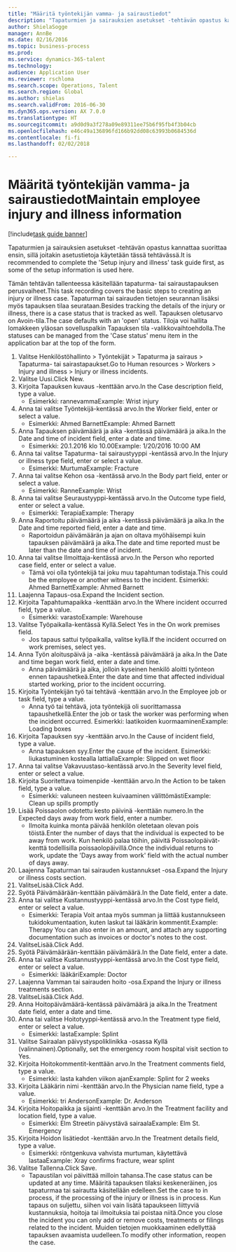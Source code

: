 ```yaml
--- 
title: "Määritä työntekijän vamma- ja sairaustiedot"
description: "Tapaturmien ja sairauksien asetukset -tehtävän opastus kannattaa suorittaa ensin, sillä joitakin asetustietoja käytetään tässä tehtävässä."
author: ShielaSogge
manager: AnnBe
ms.date: 02/16/2016
ms.topic: business-process
ms.prod: 
ms.service: dynamics-365-talent
ms.technology: 
audience: Application User
ms.reviewer: rschloma
ms.search.scope: Operations, Talent
ms.search.region: Global
ms.author: shielas
ms.search.validFrom: 2016-06-30
ms.dyn365.ops.version: AX 7.0.0
ms.translationtype: HT
ms.sourcegitcommit: a9d0d9a3f278a09e89311ee75b6f95fb4f3b04cb
ms.openlocfilehash: e46c49a136896fd166b92dd08c63993b0684536d
ms.contentlocale: fi-fi
ms.lasthandoff: 02/02/2018

---
```

# <a name="maintain-employee-injury-and-illness-information"></a><span data-ttu-id="e8207-103">Määritä työntekijän vamma- ja sairaustiedot</span><span class="sxs-lookup"><span data-stu-id="e8207-103">Maintain employee injury and illness information</span></span>

[!include[task guide banner](../../includes/task-guide-banner.md)]

<span data-ttu-id="e8207-104">Tapaturmien ja sairauksien asetukset -tehtävän opastus kannattaa suorittaa ensin, sillä joitakin asetustietoja käytetään tässä tehtävässä.</span><span class="sxs-lookup"><span data-stu-id="e8207-104">It is recommended to complete the 'Setup injury and illness' task guide first, as some of the setup information is used here.</span></span> 



<span data-ttu-id="e8207-105">Tämän tehtävän tallenteessa käsitellään tapaturma- tai sairaustapauksen perusvaiheet.</span><span class="sxs-lookup"><span data-stu-id="e8207-105">This task recording covers the basic steps to creating an injury or illness case.</span></span> <span data-ttu-id="e8207-106">Tapaturman tai sairauden tietojen seurannan lisäksi myös tapauksen tilaa seurataan.</span><span class="sxs-lookup"><span data-stu-id="e8207-106">Besides tracking the details of the injury or illness, there is a case status that is tracked as well.</span></span>  <span data-ttu-id="e8207-107">Tapauksen oletusarvo on Avoin-tila.</span><span class="sxs-lookup"><span data-stu-id="e8207-107">The case defaults with an 'open' status.</span></span>  <span data-ttu-id="e8207-108">Tiloja voi hallita lomakkeen yläosan sovelluspalkin Tapauksen tila -valikkovaihtoehdolla.</span><span class="sxs-lookup"><span data-stu-id="e8207-108">The statuses can be managed from the 'Case status' menu item in the application bar at the top of the form.</span></span>

1. <span data-ttu-id="e8207-109">Valitse Henkilöstöhallinto > Työntekijät > Tapaturma ja sairaus > Tapaturma- tai sairastapaukset.</span><span class="sxs-lookup"><span data-stu-id="e8207-109">Go to Human resources > Workers > Injury and illness > Injury or illness incidents.</span></span>
2. <span data-ttu-id="e8207-110">Valitse Uusi.</span><span class="sxs-lookup"><span data-stu-id="e8207-110">Click New.</span></span>
3. <span data-ttu-id="e8207-111">Kirjoita Tapauksen kuvaus -kenttään arvo.</span><span class="sxs-lookup"><span data-stu-id="e8207-111">In the Case description field, type a value.</span></span>
    * <span data-ttu-id="e8207-112">Esimerkki: rannevamma</span><span class="sxs-lookup"><span data-stu-id="e8207-112">Example:  Wrist injury</span></span>  
4. <span data-ttu-id="e8207-113">Anna tai valitse Työntekijä-kentässä arvo.</span><span class="sxs-lookup"><span data-stu-id="e8207-113">In the Worker field, enter or select a value.</span></span>
    * <span data-ttu-id="e8207-114">Esimerkki: Ahmed Barnett</span><span class="sxs-lookup"><span data-stu-id="e8207-114">Example: Ahmed Barnett</span></span>  
5. <span data-ttu-id="e8207-115">Anna Tapauksen päivämäärä ja aika -kentässä päivämäärä ja aika.</span><span class="sxs-lookup"><span data-stu-id="e8207-115">In the Date and time of incident field, enter a date and time.</span></span>
    * <span data-ttu-id="e8207-116">Esimerkki: 20.1.2016 klo 10.00</span><span class="sxs-lookup"><span data-stu-id="e8207-116">Example:  1/20/2016 10:00 AM</span></span>  
6. <span data-ttu-id="e8207-117">Anna tai valitse Tapaturma- tai sairaustyyppi -kentässä arvo.</span><span class="sxs-lookup"><span data-stu-id="e8207-117">In the Injury or illness type field, enter or select a value.</span></span>
    * <span data-ttu-id="e8207-118">Esimerkki: Murtuma</span><span class="sxs-lookup"><span data-stu-id="e8207-118">Example:  Fracture</span></span>  
7. <span data-ttu-id="e8207-119">Anna tai valitse Kehon osa -kentässä arvo.</span><span class="sxs-lookup"><span data-stu-id="e8207-119">In the Body part field, enter or select a value.</span></span>
    * <span data-ttu-id="e8207-120">Esimerkki: Ranne</span><span class="sxs-lookup"><span data-stu-id="e8207-120">Example:  Wrist</span></span>  
8. <span data-ttu-id="e8207-121">Anna tai valitse Seuraustyyppi-kentässä arvo.</span><span class="sxs-lookup"><span data-stu-id="e8207-121">In the Outcome type field, enter or select a value.</span></span>
    * <span data-ttu-id="e8207-122">Esimerkki: Terapia</span><span class="sxs-lookup"><span data-stu-id="e8207-122">Example:  Therapy</span></span>  
9. <span data-ttu-id="e8207-123">Anna Raportoitu päivämäärä ja aika -kentässä päivämäärä ja aika.</span><span class="sxs-lookup"><span data-stu-id="e8207-123">In the Date and time reported field, enter a date and time.</span></span>
    * <span data-ttu-id="e8207-124">Raportoidun päivämäärän ja ajan on oltava myöhäisempi kuin tapauksen päivämäärä ja aika.</span><span class="sxs-lookup"><span data-stu-id="e8207-124">The date and time reported must be later than the date and time of incident.</span></span>  
10. <span data-ttu-id="e8207-125">Anna tai valitse Ilmoittaja-kentässä arvo.</span><span class="sxs-lookup"><span data-stu-id="e8207-125">In the Person who reported case field, enter or select a value.</span></span>
    * <span data-ttu-id="e8207-126">Tämä voi olla työntekijä tai joku muu tapahtuman todistaja.</span><span class="sxs-lookup"><span data-stu-id="e8207-126">This could be the employee or another witness to the incident.</span></span>  <span data-ttu-id="e8207-127">Esimerkki: Ahmed Barnett</span><span class="sxs-lookup"><span data-stu-id="e8207-127">Example: Ahmed Barnett</span></span>  
11. <span data-ttu-id="e8207-128">Laajenna Tapaus-osa.</span><span class="sxs-lookup"><span data-stu-id="e8207-128">Expand the Incident section.</span></span>
12. <span data-ttu-id="e8207-129">Kirjoita Tapahtumapaikka -kenttään arvo.</span><span class="sxs-lookup"><span data-stu-id="e8207-129">In the Where incident occurred field, type a value.</span></span>
    * <span data-ttu-id="e8207-130">Esimerkki: varasto</span><span class="sxs-lookup"><span data-stu-id="e8207-130">Example:  Warehouse</span></span>  
13. <span data-ttu-id="e8207-131">Valitse Työpaikalla-kentässä Kyllä.</span><span class="sxs-lookup"><span data-stu-id="e8207-131">Select Yes in the On work premises field.</span></span>
    * <span data-ttu-id="e8207-132">Jos tapaus sattui työpaikalla, valitse kyllä.</span><span class="sxs-lookup"><span data-stu-id="e8207-132">If the incident occurred on work premises, select yes.</span></span>  
14. <span data-ttu-id="e8207-133">Anna Työn aloituspäivä ja -aika -kentässä päivämäärä ja aika.</span><span class="sxs-lookup"><span data-stu-id="e8207-133">In the Date and time began work field, enter a date and time.</span></span>
    * <span data-ttu-id="e8207-134">Anna päivämäärä ja aika, jolloin kyseinen henkilö aloitti työnteon ennen tapaushetkeä.</span><span class="sxs-lookup"><span data-stu-id="e8207-134">Enter the date and time that affected individual started working, prior to the incident occurring.</span></span>  
15. <span data-ttu-id="e8207-135">Kirjoita Työntekijän työ tai tehtävä -kenttään arvo.</span><span class="sxs-lookup"><span data-stu-id="e8207-135">In the Employee job or task field, type a value.</span></span>
    * <span data-ttu-id="e8207-136">Anna työ tai tehtävä, jota työntekijä oli suorittamassa tapaushetkellä.</span><span class="sxs-lookup"><span data-stu-id="e8207-136">Enter the job or task the worker was performing when the incident occurred.</span></span>  <span data-ttu-id="e8207-137">Esimerkki: laatikoiden kuormaaminen</span><span class="sxs-lookup"><span data-stu-id="e8207-137">Example:  Loading boxes</span></span>  
16. <span data-ttu-id="e8207-138">Kirjoita Tapauksen syy -kenttään arvo.</span><span class="sxs-lookup"><span data-stu-id="e8207-138">In the Cause of incident field, type a value.</span></span>
    * <span data-ttu-id="e8207-139">Anna tapauksen syy.</span><span class="sxs-lookup"><span data-stu-id="e8207-139">Enter the cause of the incident.</span></span>  <span data-ttu-id="e8207-140">Esimerkki: liukastuminen kostealla lattialla</span><span class="sxs-lookup"><span data-stu-id="e8207-140">Example:  Slipped on wet floor</span></span>  
17. <span data-ttu-id="e8207-141">Anna tai valitse Vakavuustaso-kentässä arvo.</span><span class="sxs-lookup"><span data-stu-id="e8207-141">In the Severity level field, enter or select a value.</span></span>
18. <span data-ttu-id="e8207-142">Kirjoita Suoritettava toimenpide -kenttään arvo.</span><span class="sxs-lookup"><span data-stu-id="e8207-142">In the Action to be taken field, type a value.</span></span>
    * <span data-ttu-id="e8207-143">Esimerkki: valuneen nesteen kuivaaminen välittömästi</span><span class="sxs-lookup"><span data-stu-id="e8207-143">Example:  Clean up spills promptly</span></span>  
19. <span data-ttu-id="e8207-144">Lisää Poissaolon odotettu kesto päivinä -kenttään numero.</span><span class="sxs-lookup"><span data-stu-id="e8207-144">In the Expected days away from work field, enter a number.</span></span>
    * <span data-ttu-id="e8207-145">Ilmoita kuinka monta päivää henkilön oletetaan olevan pois töistä.</span><span class="sxs-lookup"><span data-stu-id="e8207-145">Enter the number of days that the individual is expected to be away from work.</span></span>  <span data-ttu-id="e8207-146">Kun henkilö palaa töihin, päivitä Poissaolopäivät-kenttä todellisilla poissaolopäivillä.</span><span class="sxs-lookup"><span data-stu-id="e8207-146">Once the individual returns to work, update the 'Days away from work' field with the actual number of days away.</span></span>  
20. <span data-ttu-id="e8207-147">Laajenna Tapaturman tai sairauden kustannukset -osa.</span><span class="sxs-lookup"><span data-stu-id="e8207-147">Expand the Injury or illness costs section.</span></span>
21. <span data-ttu-id="e8207-148">ValitseLisää.</span><span class="sxs-lookup"><span data-stu-id="e8207-148">Click Add.</span></span>
22. <span data-ttu-id="e8207-149">Syötä Päivämäärään-kenttään päivämäärä.</span><span class="sxs-lookup"><span data-stu-id="e8207-149">In the Date field, enter a date.</span></span>
23. <span data-ttu-id="e8207-150">Anna tai valitse Kustannustyyppi-kentässä arvo.</span><span class="sxs-lookup"><span data-stu-id="e8207-150">In the Cost type field, enter or select a value.</span></span>
    * <span data-ttu-id="e8207-151">Esimerkki: Terapia Voit antaa myös summan ja liittää kustannukseen tukidokumentaation, kuten laskut tai lääkärin kommentit.</span><span class="sxs-lookup"><span data-stu-id="e8207-151">Example:  Therapy    You can also enter in an amount, and attach any supporting documentation such as invoices or doctor's notes to the cost.</span></span>  
24. <span data-ttu-id="e8207-152">ValitseLisää.</span><span class="sxs-lookup"><span data-stu-id="e8207-152">Click Add.</span></span>
25. <span data-ttu-id="e8207-153">Syötä Päivämäärään-kenttään päivämäärä.</span><span class="sxs-lookup"><span data-stu-id="e8207-153">In the Date field, enter a date.</span></span>
26. <span data-ttu-id="e8207-154">Anna tai valitse Kustannustyyppi-kentässä arvo.</span><span class="sxs-lookup"><span data-stu-id="e8207-154">In the Cost type field, enter or select a value.</span></span>
    * <span data-ttu-id="e8207-155">Esimerkki: lääkäri</span><span class="sxs-lookup"><span data-stu-id="e8207-155">Example: Doctor</span></span>  
27. <span data-ttu-id="e8207-156">Laajenna Vamman tai sairauden hoito -osa.</span><span class="sxs-lookup"><span data-stu-id="e8207-156">Expand the Injury or illness treatments section.</span></span>
28. <span data-ttu-id="e8207-157">ValitseLisää.</span><span class="sxs-lookup"><span data-stu-id="e8207-157">Click Add.</span></span>
29. <span data-ttu-id="e8207-158">Anna Hoitopäivämäärä-kentässä päivämäärä ja aika.</span><span class="sxs-lookup"><span data-stu-id="e8207-158">In the Treatment date field, enter a date and time.</span></span>
30. <span data-ttu-id="e8207-159">Anna tai valitse Hoitotyyppi-kentässä arvo.</span><span class="sxs-lookup"><span data-stu-id="e8207-159">In the Treatment type field, enter or select a value.</span></span>
    * <span data-ttu-id="e8207-160">Esimerkki: lasta</span><span class="sxs-lookup"><span data-stu-id="e8207-160">Example:  Splint</span></span>  
31. <span data-ttu-id="e8207-161">Valitse Sairaalan päivystyspoliklinikka -osassa Kyllä (valinnainen).</span><span class="sxs-lookup"><span data-stu-id="e8207-161">Optionally, set the emergency room hospital visit section to Yes.</span></span>
32. <span data-ttu-id="e8207-162">Kirjoita Hoitokommentit-kenttään arvo.</span><span class="sxs-lookup"><span data-stu-id="e8207-162">In the Treatment comments field, type a value.</span></span>
    * <span data-ttu-id="e8207-163">Esimerkki: lasta kahden viikon ajan</span><span class="sxs-lookup"><span data-stu-id="e8207-163">Example:  Splint for 2 weeks</span></span>  
33. <span data-ttu-id="e8207-164">Kirjoita Lääkärin nimi -kenttään arvo.</span><span class="sxs-lookup"><span data-stu-id="e8207-164">In the Physician name field, type a value.</span></span>
    * <span data-ttu-id="e8207-165">Esimerkki: tri Anderson</span><span class="sxs-lookup"><span data-stu-id="e8207-165">Example:  Dr. Anderson</span></span>  
34. <span data-ttu-id="e8207-166">Kirjoita Hoitopaikka ja sijainti -kenttään arvo.</span><span class="sxs-lookup"><span data-stu-id="e8207-166">In the Treatment facility and location field, type a value.</span></span>
    * <span data-ttu-id="e8207-167">Esimerkki: Elm Streetin päivystävä sairaala</span><span class="sxs-lookup"><span data-stu-id="e8207-167">Example:  Elm St. Emergency</span></span>  
35. <span data-ttu-id="e8207-168">Kirjoita Hoidon lisätiedot -kenttään arvo.</span><span class="sxs-lookup"><span data-stu-id="e8207-168">In the Treatment details field, type a value.</span></span>
    * <span data-ttu-id="e8207-169">Esimerkki: röntgenkuva vahvista murtuman, käytettävä lastaa</span><span class="sxs-lookup"><span data-stu-id="e8207-169">Example:  Xray confirms fracture, wear splint</span></span>  
36. <span data-ttu-id="e8207-170">Valitse Tallenna.</span><span class="sxs-lookup"><span data-stu-id="e8207-170">Click Save.</span></span>
    * <span data-ttu-id="e8207-171">Tapaustilan voi päivittää milloin tahansa.</span><span class="sxs-lookup"><span data-stu-id="e8207-171">The case status can be updated at any time.</span></span>  <span data-ttu-id="e8207-172">Määritä tapauksen tilaksi keskeneräinen, jos tapaturmaa tai sairautta käsitellään edelleen.</span><span class="sxs-lookup"><span data-stu-id="e8207-172">Set the case to in process, if the processing of the injury or illness is in process.</span></span>  <span data-ttu-id="e8207-173">Kun tapaus on suljettu, siihen voi vain lisätä tapaukseen liittyviä kustannuksia, hoitoja tai ilmoituksia tai poistaa niitä.</span><span class="sxs-lookup"><span data-stu-id="e8207-173">Once you close the incident you can only add or remove costs, treatments or filings related to the incident.</span></span>  <span data-ttu-id="e8207-174">Muiden tietojen muokkaaminen edellyttää tapauksen avaamista uudelleen.</span><span class="sxs-lookup"><span data-stu-id="e8207-174">To modify other information, reopen the case.</span></span>  


